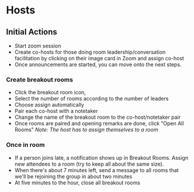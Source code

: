 # Hosts

## Initial Actions

- Start zoom session
- Create co-hosts for those doing room leadership/conversation facilitation by clicking on their image card in Zoom and assign co-host
- Once announcements are started, you can move onto the next steps.

### Create breakout rooms

- Click the breakout room icon,
- Select the number of rooms according to the number of leaders
- Choose assign automatically
- Pair each co-host with a notetaker
- Change the name of the breakout room to the co-host/notetaker pair
- Once rooms are paired and opening remarks are done, click "Open All Rooms"
  _Note: The host has to assign themselves to a room_

### Once in room

- If a person joins late, a notification shows up in Breakout Rooms. Assign new attendees to a room (try to keep all about the same size).
- When there's about 7 minutes left, send a message to all rooms that we'll be rejoining the group in about two minutes
- At five minutes to the hour, close all breakout rooms
